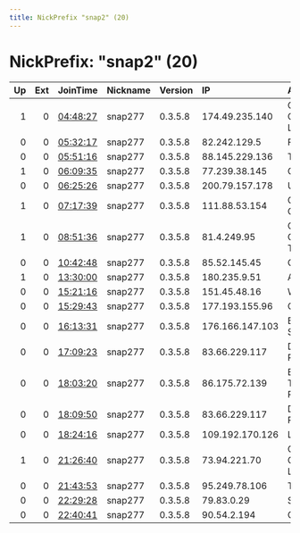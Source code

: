 ```yaml
---
title: NickPrefix "snap2" (20)
---
```


# NickPrefix: "snap2" (20)

|   Up |   Ext | JoinTime                                                                                            | Nickname   | Version   | IP              | AS                                       | CC   |   ORp |   Dirp | OS    | Contact   |   eFamMembers |
|-----:|------:|:----------------------------------------------------------------------------------------------------|:-----------|:----------|:----------------|:-----------------------------------------|:-----|------:|-------:|:------|:----------|--------------:|
|    1 |     0 | [04:48:27](https://metrics.torproject.org/rs.html#details/2CBBB28DBBFE4DDF3AAF990F4AA008E8B85BDFDA) | snap277    | 0.3.5.8   | 174.49.235.140  | Comcast Cable Communications, LLC        | us   | 42287 |      0 | Linux | None      |             1 |
|    0 |     0 | [05:32:17](https://metrics.torproject.org/rs.html#details/7F67A0F184B962C1C0B669B6601FEB99D22B73D9) | snap277    | 0.3.5.8   | 82.242.129.5    | Free SAS                                 | fr   | 45581 |      0 | Linux | None      |             1 |
|    0 |     0 | [05:51:16](https://metrics.torproject.org/rs.html#details/0382026FCBF5BFEFF1741BE930A49A2C74BB16B9) | snap277    | 0.3.5.8   | 88.145.229.136  | TalkTalk                                 | gb   | 36819 |      0 | Linux | None      |             1 |
|    1 |     0 | [06:09:35](https://metrics.torproject.org/rs.html#details/39C5CC5409337153E0BE1DB2142A274FAAF97AD7) | snap277    | 0.3.5.8   | 77.239.38.145   | Quickline AG                             | ch   | 46163 |      0 | Linux | None      |             1 |
|    0 |     0 | [06:25:26](https://metrics.torproject.org/rs.html#details/D8562EDA68F4D1BCD58874E8FEC0CE81BDE93B05) | snap277    | 0.3.5.8   | 200.79.157.178  | Uninet S.A. de C.V.                      | mx   | 38940 |      0 | Linux | None      |             1 |
|    1 |     0 | [07:17:39](https://metrics.torproject.org/rs.html#details/8F67E1CFA0C15E3E0406EF677F568DD597204738) | snap277    | 0.3.5.8   | 111.88.53.154   | Connect Communications                   | pk   | 40499 |      0 | Linux | None      |             1 |
|    1 |     0 | [08:51:36](https://metrics.torproject.org/rs.html#details/886ADD9FEBC162083599BC9D858941D904556D66) | snap277    | 0.3.5.8   | 81.4.249.95     | Closed Joint Stock Company TransTeleCom  | ru   | 38875 |      0 | Linux | None      |             1 |
|    0 |     0 | [10:42:48](https://metrics.torproject.org/rs.html#details/F57D44172906D6456713A8C65E8088D4C326CFCE) | snap277    | 0.3.5.8   | 85.52.145.45    | Orange Espagne SA                        | es   | 42005 |      0 | Linux | None      |             1 |
|    1 |     0 | [13:30:00](https://metrics.torproject.org/rs.html#details/2B33B5DFD7B70415D0C53F036FB9B2600D517847) | snap277    | 0.3.5.8   | 180.235.9.51    | Asahi Net                                | jp   | 35387 |      0 | Linux | None      |             1 |
|    0 |     0 | [15:21:16](https://metrics.torproject.org/rs.html#details/8936F9AFC9AA6A41CFBBFD88AFFB35146B27D8C5) | snap277    | 0.3.5.8   | 151.45.48.16    | Wind Tre S.p.A.                          | it   | 38081 |      0 | Linux | None      |             1 |
|    0 |     0 | [15:29:43](https://metrics.torproject.org/rs.html#details/E66CCC26A39CD8C70ACE41751275DACA43DC1B9E) | snap277    | 0.3.5.8   | 177.193.155.96  | CLARO S.A.                               | br   | 34825 |      0 | Linux | None      |             1 |
|    0 |     0 | [16:13:31](https://metrics.torproject.org/rs.html#details/77E6165D1D8CADF40DDFC3C5BA228D72FD976166) | snap277    | 0.3.5.8   | 176.166.147.103 | Bouygues Telecom SA                      | fr   | 39885 |      0 | Linux | None      |             1 |
|    0 |     0 | [17:09:23](https://metrics.torproject.org/rs.html#details/9AC4E4353E7DFECEF255B0BB56CE8AD43D9F69FF) | snap277    | 0.3.5.8   | 83.66.229.117   | Demiroren Tv Digital Platform Isletmecil | tr   | 45779 |      0 | Linux | None      |             1 |
|    0 |     0 | [18:03:20](https://metrics.torproject.org/rs.html#details/55CCEF29CA62DBC55CF037786344E8184FD8F085) | snap277    | 0.3.5.8   | 86.175.72.139   | British Telecommunications PLC           | gb   | 38499 |      0 | Linux | None      |             1 |
|    0 |     0 | [18:09:50](https://metrics.torproject.org/rs.html#details/413A4C7699E0130E238B944C8AE9766A64855F74) | snap277    | 0.3.5.8   | 83.66.229.117   | Demiroren Tv Digital Platform Isletmecil | tr   | 41725 |      0 | Linux | None      |             1 |
|    0 |     0 | [18:24:16](https://metrics.torproject.org/rs.html#details/F087292B93ADE067C61BE46C8E0A8C07924518BA) | snap277    | 0.3.5.8   | 109.192.170.126 | Liberty Global B.V.                      | de   | 36623 |      0 | Linux | None      |             1 |
|    1 |     0 | [21:26:40](https://metrics.torproject.org/rs.html#details/73FC6C3BAE1D83F43034D6ABAE2FD202A2206A08) | snap277    | 0.3.5.8   | 73.94.221.70    | Comcast Cable Communications, LLC        | us   | 42783 |      0 | Linux | None      |             1 |
|    0 |     0 | [21:43:53](https://metrics.torproject.org/rs.html#details/748854924CED357484F51CE8754EA59DF053B0E9) | snap277    | 0.3.5.8   | 95.249.78.106   | Telecom Italia                           | it   | 46109 |      0 | Linux | None      |             1 |
|    0 |     0 | [22:29:28](https://metrics.torproject.org/rs.html#details/228240327EE9A8AAFC67277BB958F1983E64AAA5) | snap277    | 0.3.5.8   | 79.83.0.29      | SFR SA                                   | fr   | 33829 |      0 | Linux | None      |             1 |
|    0 |     0 | [22:40:41](https://metrics.torproject.org/rs.html#details/60A965597EF93D23212C0FBA9EBD848ECFD431BC) | snap277    | 0.3.5.8   | 90.54.2.194     | Orange                                   | fr   | 44883 |      0 | Linux | None      |             1 |
